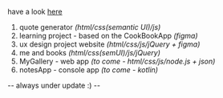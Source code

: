 have a look <a href = "https://hacoeur.github.io/collegeProjects/" target="_blank">here</a> 

1. quote generator _(html/css(semantic UI)/js)_
2. learning project - based on the CookBookApp _(figma)_
3. ux design project website _(html/css/js/jQuery + figma)_
4. me and books _(html/css(semUI)/js/jQuery)_
5. MyGallery - web app _(to come - html/css/js/node.js + json)_
6. notesApp - console app _(to come - kotlin)_

-- always under update :) --
